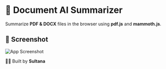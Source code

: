 # 📄 Document AI Summarizer

Summarize **PDF & DOCX** files in the browser using **pdf.js** and **mammoth.js**.  

## 📸 Screenshot
![App Screenshot](togo.png)



👩‍💻 Built by **Sultana**
